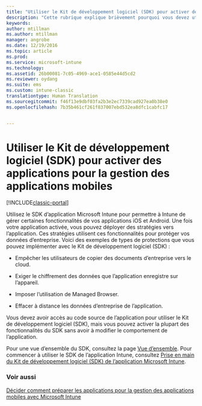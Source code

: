 ```yaml
---
title: "Utiliser le Kit de développement logiciel (SDK) pour activer des applications pour la gestion des applications mobiles (GAM) | Microsoft Docs"
description: "Cette rubrique explique brièvement pourquoi vous devez utiliser le SDK d’application Intune."
keywords: 
author: mtillman
ms.author: mtillman
manager: angrobe
ms.date: 12/19/2016
ms.topic: article
ms.prod: 
ms.service: microsoft-intune
ms.technology: 
ms.assetid: 26b00081-7c05-4969-ace1-0585e44d5cd2
ms.reviewer: oydang
ms.suite: ems
ms.custom: intune-classic
translationtype: Human Translation
ms.sourcegitcommit: f46f13e9dbf03fa2b3e2ec7339cad927ea0b38e0
ms.openlocfilehash: 7b35b461cf261f837007ebd532ea8dfc1cabfc17


---
```


# <a name="use-the-sdk-to-enable-apps-for-mobile-application-management"></a>Utiliser le Kit de développement logiciel (SDK) pour activer des applications pour la gestion des applications mobiles

[!INCLUDE[classic-portal](../includes/classic-portal.md)]

Utilisez le SDK d’application Microsoft Intune pour permettre à Intune de gérer certaines fonctionnalités de vos applications iOS et Android. Une fois votre application activée, vous pouvez déployer des stratégies vers l’application. Ces stratégies utilisent ces fonctionnalités pour protéger vos données d’entreprise. Voici des exemples de types de protections que vous pouvez implémenter avec le Kit de développement logiciel (SDK) :

-   Empêcher les utilisateurs de copier des documents d’entreprise vers le cloud.

-   Exiger le chiffrement des données que l’application enregistre sur l’appareil.

-   Imposer l’utilisation de Managed Browser.

-   Effacer à distance les données d’entreprise de l’application.

Vous devez avoir accès au code source de l’application pour utiliser le Kit de développement logiciel (SDK), mais vous pouvez activer la plupart des fonctionnalités du SDK sans avoir à modifier le comportement de l’application.

Pour une vue d’ensemble du SDK, consultez la page [Vue d’ensemble](/intune/develop/intune-app-sdk). Pour commencer à utiliser le SDK de l’application Intune, consultez [Prise en main du Kit de développement logiciel (SDK) de l’application Microsoft Intune](/intune/develop/intune-app-sdk-get-started).

### <a name="see-also"></a>Voir aussi
[Décider comment préparer les applications pour la gestion des applications mobiles avec Microsoft Intune](decide-how-to-prepare-apps-for-mobile-application-management-with-microsoft-intune.md)



<!--HONumber=Dec16_HO3-->


